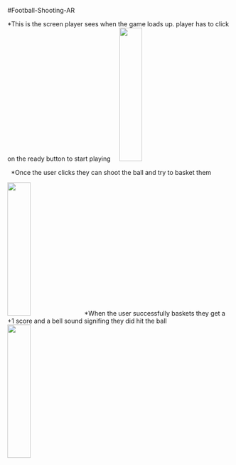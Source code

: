 #Football-Shooting-AR

*This is the screen player sees when the game loads up. player has to click on the ready button to start playing
&nbsp;&nbsp;&nbsp;
<img id="Logo"  width="32%" height="300px" margin="50px" src="https://user-images.githubusercontent.com/74761614/120649756-bc69f380-c49a-11eb-87d8-ccd5a0abcae5.jpg">

&nbsp;
*Once the user clicks they can shoot the ball and try to basket them
&nbsp;&nbsp;&nbsp;

<img  width="32%" height="300px" padding-left="20px" src="https://user-images.githubusercontent.com/74761614/120649772-c12ea780-c49a-11eb-97b3-426d5d6fcb59.jpg">
&nbsp;
*When the user successfully baskets they get a +1 score and a bell sound signifing they did hit the ball
&nbsp;&nbsp;&nbsp;
<img  width="32%" height="300px" margin="50px" src="https://user-images.githubusercontent.com/74761614/120649784-c3910180-c49a-11eb-893a-f1fd2527c02d.jpg">
